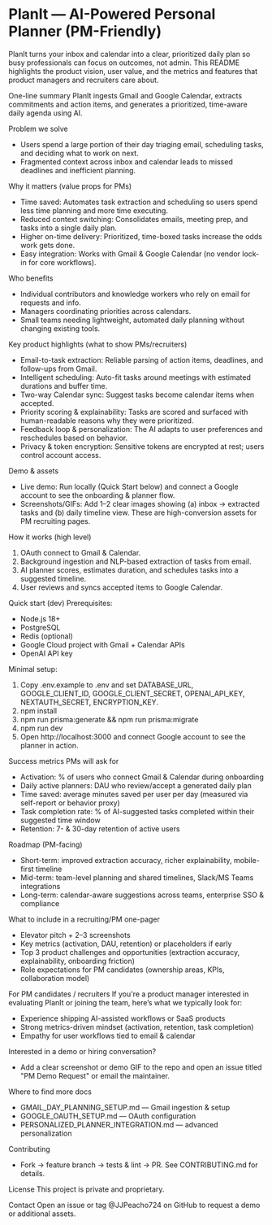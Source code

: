 # PlanIt — AI-Powered Personal Planner (PM-Friendly)

PlanIt turns your inbox and calendar into a clear, prioritized daily plan so busy professionals can focus on outcomes, not admin. This README highlights the product vision, user value, and the metrics and features that product managers and recruiters care about.

One-line summary
PlanIt ingests Gmail and Google Calendar, extracts commitments and action items, and generates a prioritized, time-aware daily agenda using AI.

Problem we solve
- Users spend a large portion of their day triaging email, scheduling tasks, and deciding what to work on next.
- Fragmented context across inbox and calendar leads to missed deadlines and inefficient planning.

Why it matters (value props for PMs)
- Time saved: Automates task extraction and scheduling so users spend less time planning and more time executing.
- Reduced context switching: Consolidates emails, meeting prep, and tasks into a single daily plan.
- Higher on-time delivery: Prioritized, time-boxed tasks increase the odds work gets done.
- Easy integration: Works with Gmail & Google Calendar (no vendor lock-in for core workflows).

Who benefits
- Individual contributors and knowledge workers who rely on email for requests and info.
- Managers coordinating priorities across calendars.
- Small teams needing lightweight, automated daily planning without changing existing tools.

Key product highlights (what to show PMs/recruiters)
- Email-to-task extraction: Reliable parsing of action items, deadlines, and follow-ups from Gmail.
- Intelligent scheduling: Auto-fit tasks around meetings with estimated durations and buffer time.
- Two-way Calendar sync: Suggest tasks become calendar items when accepted.
- Priority scoring & explainability: Tasks are scored and surfaced with human-readable reasons why they were prioritized.
- Feedback loop & personalization: The AI adapts to user preferences and reschedules based on behavior.
- Privacy & token encryption: Sensitive tokens are encrypted at rest; users control account access.

Demo & assets
- Live demo: Run locally (Quick Start below) and connect a Google account to see the onboarding & planner flow.
- Screenshots/GIFs: Add 1–2 clear images showing (a) inbox -> extracted tasks and (b) daily timeline view. These are high-conversion assets for PM recruiting pages.

How it works (high level)
1. OAuth connect to Gmail & Calendar.
2. Background ingestion and NLP-based extraction of tasks from email.
3. AI planner scores, estimates duration, and schedules tasks into a suggested timeline.
4. User reviews and syncs accepted items to Google Calendar.

Quick start (dev)
Prerequisites:
- Node.js 18+
- PostgreSQL
- Redis (optional)
- Google Cloud project with Gmail + Calendar APIs
- OpenAI API key

Minimal setup:
1. Copy .env.example to .env and set DATABASE_URL, GOOGLE_CLIENT_ID, GOOGLE_CLIENT_SECRET, OPENAI_API_KEY, NEXTAUTH_SECRET, ENCRYPTION_KEY.
2. npm install
3. npm run prisma:generate && npm run prisma:migrate
4. npm run dev
5. Open http://localhost:3000 and connect Google account to see the planner in action.

Success metrics PMs will ask for
- Activation: % of users who connect Gmail & Calendar during onboarding
- Daily active planners: DAU who review/accept a generated daily plan
- Time saved: average minutes saved per user per day (measured via self-report or behavior proxy)
- Task completion rate: % of AI-suggested tasks completed within their suggested time window
- Retention: 7- & 30-day retention of active users

Roadmap (PM-facing)
- Short-term: improved extraction accuracy, richer explainability, mobile-first timeline
- Mid-term: team-level planning and shared timelines, Slack/MS Teams integrations
- Long-term: calendar-aware suggestions across teams, enterprise SSO & compliance

What to include in a recruiting/PM one-pager
- Elevator pitch + 2–3 screenshots
- Key metrics (activation, DAU, retention) or placeholders if early
- Top 3 product challenges and opportunities (extraction accuracy, explainability, onboarding friction)
- Role expectations for PM candidates (ownership areas, KPIs, collaboration model)

For PM candidates / recruiters
If you're a product manager interested in evaluating PlanIt or joining the team, here’s what we typically look for:
- Experience shipping AI-assisted workflows or SaaS products
- Strong metrics-driven mindset (activation, retention, task completion)
- Empathy for user workflows tied to email & calendar

Interested in a demo or hiring conversation?
- Add a clear screenshot or demo GIF to the repo and open an issue titled "PM Demo Request" or email the maintainer.

Where to find more docs
- GMAIL_DAY_PLANNING_SETUP.md — Gmail ingestion & setup
- GOOGLE_OAUTH_SETUP.md — OAuth configuration
- PERSONALIZED_PLANNER_INTEGRATION.md — advanced personalization

Contributing
- Fork → feature branch → tests & lint → PR. See CONTRIBUTING.md for details.

License
This project is private and proprietary.

Contact
Open an issue or tag @JJPeacho724 on GitHub to request a demo or additional assets.